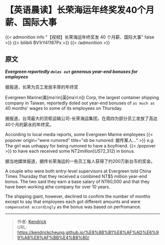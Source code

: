 # 【英语晨读】长荣海运年终奖发40个月薪、国际大事


{{< admonition info "【视频】长荣海运年终奖发 40 个月薪、国际大事" false >}}
{{< bilibili BV1rY41187Px >}}
{{< /admonition >}}

## 原文
***Evergreen reportedly `doles out` generous year-end bonuses for employees***

据报道，长荣为员工发放丰厚的年终奖

Evergreen Marine(美[məˈrin]英[məˈriːn]) Corp, the largest container shipping company in Taiwan, reportedly doled out year-end bonuses of `as much as` 40 months' wages to some of its employees on Thursday.

据报道，台湾最大的货柜运输公司-长荣海运集团，在周四为部分员工发放了高达40个月的薪水的年终奖。

According to local media reports, some Evergreen Marine employees {{< popover origin="were rumored" title="sb be rumored: 据传某人..." >}}
*e.g.* The girl was unhappy for being rumored to have a boyfriend.
{{< /popover >}} to have each received some NT$2 million(US$72,312) in bonus.

据当地媒体报道，据传长荣海运的一些员工每人获得了约200万新台币的奖金。

A couple who were both entry-level supervisors at Evergreen told China Times Thursday that they received a combined NT$5 million year-end bonus. The two said they earn a base salary of NT60,000 and that they have been working athe company for over 10 years.

The shipping giant, however, declined to confirm the number of months except to say that employees each got different amounts and were `compensated accordingly` as the bonus was based on perfromance.



---

> 作者: [Kendrick](https://kendrickcheung.github.io/)  
> URL: https://kendrickcheung.github.io/%E8%8B%B1%E8%AF%AD%E6%99%A8%E8%AF%BB%E4%B8%80/  

